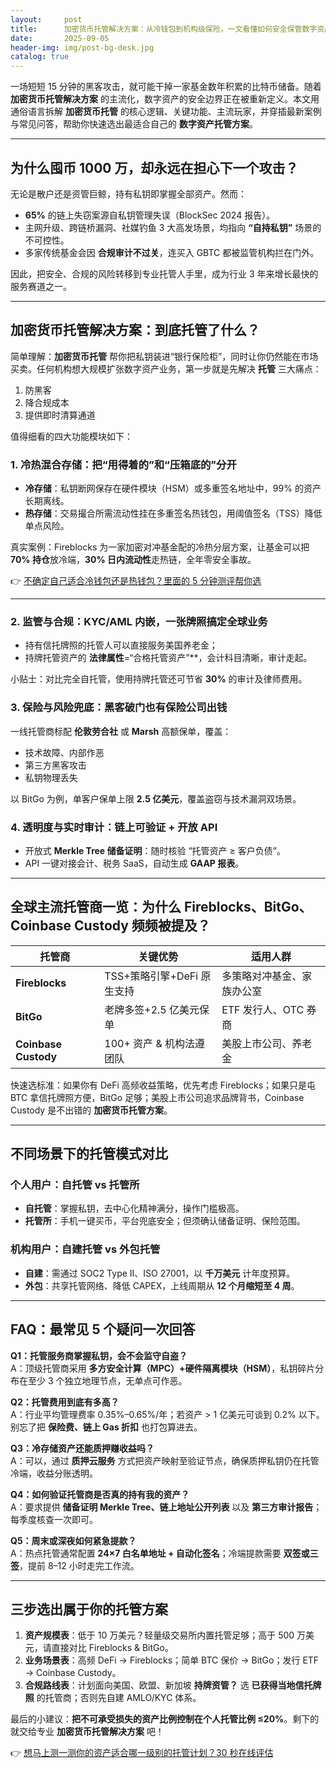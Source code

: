 ```yaml
---
layout:     post
title:      加密货币托管解决方案：从冷钱包到机构级保险，一文看懂如何安全保管数字资产
date:       2025-09-05
header-img: img/post-bg-desk.jpg
catalog: true
---
```


一场短短 15 分钟的黑客攻击，就可能干掉一家基金数年积累的比特币储备。随着 **加密货币托管解决方案** 的主流化，数字资产的安全边界正在被重新定义。本文用通俗语言拆解 **加密货币托管** 的核心逻辑、关键功能、主流玩家，并穿插最新案例与常见问答，帮助你快速选出最适合自己的 **数字资产托管方案**。

---

## 为什么囤币 1000 万，却永远在担心下一个攻击？

无论是散户还是资管巨鲸，持有私钥即掌握全部资产。然而：

- **65%** 的链上失窃案源自私钥管理失误（BlockSec 2024 报告）。  
- 主网升级、跨链桥漏洞、社媒钓鱼 3 大高发场景，均指向 **“自持私钥”** 场景的不可控性。  
- 多家传统基金会因 **合规审计不过关**，连买入 GBTC 都被监管机构拦在门外。

因此，把安全、合规的风险转移到专业托管人手里，成为行业 3 年来增长最快的服务赛道之一。

---

## 加密货币托管解决方案：到底托管了什么？

简单理解：**加密货币托管** 帮你把私钥装进“银行保险柜”，同时让你仍然能在市场买卖。任何机构想大规模扩张数字资产业务，第一步就是先解决 **托管** 三大痛点：

1. 防黑客  
2. 降合规成本  
3. 提供即时清算通道  

值得细看的四大功能模块如下：

### 1. 冷热混合存储：把“用得着的”和“压箱底的”分开

- **冷存储**：私钥断网保存在硬件模块（HSM）或多重签名地址中，99% 的资产长期离线。  
- **热存储**：交易撮合所需流动性挂在多重签名热钱包，用阈值签名（TSS）降低单点风险。

真实案例：Fireblocks 为一家加密对冲基金配的冷热分层方案，让基金可以把 **70% 持仓**放冷端，**30% 日内流动性**走热链，全年零安全事故。

👉 [不确定自己适合冷钱包还是热钱包？里面的 5 分钟测评帮你选](https://okxdog.com/)

---

### 2. 监管与合规：KYC/AML 内嵌，一张牌照搞定全球业务

- 持有信托牌照的托管人可以直接服务美国养老金；  
- 持牌托管资产的 **法律属性**=“合格托管资产”**，会计科目清晰，审计走起。  

小贴士：对比完全自托管，使用持牌托管还可节省 **30%** 的审计及律师费用。

### 3. 保险与风险兜底：黑客破门也有保险公司出钱

一线托管商标配 **伦敦劳合社** 或 **Marsh** 高额保单，覆盖：

- 技术故障、内部作恶  
- 第三方黑客攻击  
- 私钥物理丢失  

以 BitGo 为例，单客户保单上限 **2.5 亿美元**，覆盖盗窃与技术漏洞双场景。

### 4. 透明度与实时审计：链上可验证 + 开放 API

- 开放式 **Merkle Tree 储备证明**：随时核验 “托管资产 ≥ 客户负债”。  
- API 一键对接会计、税务 SaaS，自动生成 **GAAP 报表**。  

---

## 全球主流托管商一览：为什么 Fireblocks、BitGo、Coinbase Custody 频频被提及？

| 托管商 | 关键优势 | 适用人群 |
|---|---|---|
| **Fireblocks** | TSS+策略引擎+DeFi 原生支持 | 多策略对冲基金、家族办公室 |
| **BitGo** | 老牌多签+2.5 亿美元保单 | ETF 发行人、OTC 券商 |
| **Coinbase Custody** | 100+ 资产 & 机构法遵团队 | 美股上市公司、养老金 |

快速选标准：如果你有 DeFi 高频收益策略，优先考虑 Fireblocks；如果只是屯 BTC 拿信托牌照方便，BitGo 足够；美股上市公司追求品牌背书，Coinbase Custody 是不出错的 **加密货币托管方案**。

---

## 不同场景下的托管模式对比

### 个人用户：自托管 vs 托管所

- **自托管**：掌握私钥，去中心化精神满分，操作门槛极高。  
- **托管所**：手机一键买币，平台兜底安全；但须确认储备证明、保险范围。

### 机构用户：自建托管 vs 外包托管

- **自建**：需通过 SOC2 Type II、ISO 27001，以 **千万美元** 计年度预算。  
- **外包**：共享托管网络、降低 CAPEX，上线周期从 **12 个月缩短至 4 周**。

---

## FAQ：最常见 5 个疑问一次回答

**Q1：托管服务商掌握私钥，会不会监守自盗？**  
A：顶级托管商采用 **多方安全计算（MPC）+硬件隔离模块（HSM）**，私钥碎片分布在至少 3 个独立地理节点，无单点可作恶。

**Q2：托管费用到底有多高？**  
A：行业平均管理费率 0.35%–0.65%/年；若资产 > 1 亿美元可谈到 0.2% 以下。别忘了把 **保险费、链上 Gas 折扣** 也打包算进去。

**Q3：冷存储资产还能质押赚收益吗？**  
A：可以，通过 **质押云服务** 方式把资产映射至验证节点，确保质押私钥仍在托管冷端，收益分账透明。

**Q4：如何验证托管商是否真的持有我的资产？**  
A：要求提供 **储备证明 Merkle Tree、链上地址公开列表** 以及 **第三方审计报告**；每季度核查一次即可。

**Q5：周末或深夜如何紧急提款？**  
A：热点托管通常配置 **24×7 白名单地址 + 自动化签名**；冷端提款需要 **双签或三签**，提前 8–12 小时走完工作流。

---

## 三步选出属于你的托管方案

1. **资产规模表**：低于 10 万美元？轻量级交易所内置托管足够；高于 500 万美元，请直接对比 Fireblocks & BitGo。  
2. **业务场景表**：高频 DeFi → Fireblocks；简单 BTC 保价 → BitGo；发行 ETF → Coinbase Custody。  
3. **合规路线表**：计划面向美国、欧盟、新加坡 **持牌资管？** 选 **已获得当地信托牌照** 的托管商；否则先自建 AMLO/KYC 体系。

最后的小建议：**把不可承受损失的资产比例控制在个人托管比例 ≤20%**。剩下的就交给专业 **加密货币托管解决方案** 吧！

👉 [想马上测一测你的资产适合哪一级别的托管计划？30 秒在线评估](https://okxdog.com/)